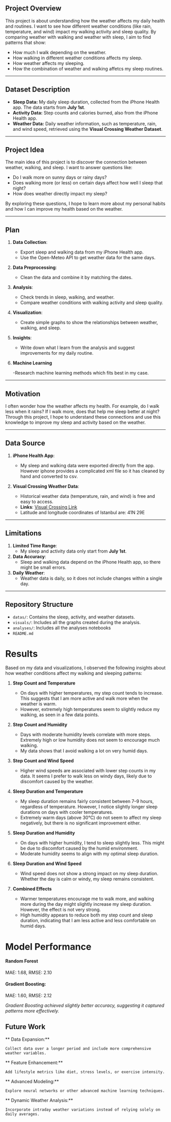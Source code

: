 ## Project Overview

This project is about understanding how the weather affects my daily health and routines. I want to see how different weather conditions (like rain, temperature, and wind) impact my walking activity and sleep quality. By comparing weather with walking and weather with sleep, I aim to find patterns that show:

- How much I walk depending on the weather.
- How walking in different weather conditions affects my sleep.
- How weather affects my sleeping.
- How the combination of weather and walking affetcs my sleep routines.

---

## Dataset Description

- **Sleep Data:** My daily sleep duration, collected from the iPhone Health app. The data starts from **July 1st**.
- **Activity Data:** Step counts and calories burned, also from the iPhone Health app.
- **Weather Data:** Daily weather information, such as temperature, rain, and wind speed, retrieved using the **Visual Crossing Weather Dataset**.

---

## Project Idea

The main idea of this project is to discover the connection between weather, walking, and sleep. I want to answer questions like:

- Do I walk more on sunny days or rainy days?
- Does walking more (or less) on certain days affect how well I sleep that night?
- How does weather directly impact my sleep?

By exploring these questions, I hope to learn more about my personal habits and how I can improve my health based on the weather.

---

## Plan

1. **Data Collection**:

   - Export sleep and walking data from my iPhone Health app.
   - Use the Open-Meteo API to get weather data for the same days.
2. **Data Preprocessing**:

   - Clean the data and combine it by matching the dates.
3. **Analysis**:

   - Check trends in sleep, walking, and weather.
   - Compare weather conditions with walking activity and sleep quality.
4. **Visualization**:

   - Create simple graphs to show the relationships between weather, walking, and sleep.
5. **Insights**:

   - Write down what I learn from the analysis and suggest improvements for my daily routine.
6. **Machine Learning**

   -Research machine learning methods which fits best in my case.

---

## Motivation

I often wonder how the weather affects my health. For example, do I walk less when it rains? If I walk more, does that help me sleep better at night? Through this project, I hope to understand these connections and use this knowledge to improve my sleep and activity based on the weather.

---

## Data Source

1. **iPhone Health App**:

   - My sleep and walking data were exported directly from the app. However iphone provides a complicated xml file so it has cleaned by hand and converted to csv.
2. **Visual Crossing Weather Data**:

   - Historical weather data (temperature, rain, and wind) is free and easy to access.
   - **Links**: [Visual Crossing Link](https://www.visualcrossing.com/weather/weather-data-services#)
   - Latitude and longitude coordinates of Istanbul are: 41N 29E

---

## Limitations

1. **Limited Time Range**:
   - My sleep and activity data only start from **July 1st**.
2. **Data Accuracy**:
   - Sleep and walking data depend on the iPhone Health app, so there might be small errors.
3. **Daily Weather**:
   - Weather data is daily, so it does not include changes within a single day.

---

## Repository Structure

- `datas/`: Contains the sleep, activity, and weather datasets.
- `visuals/`: Includes all the graphs created during the analysis.
- `analyses/`: Includes all the analyses notebooks
- `README.md`

# Results

Based on my data and visualizations, I observed the following insights about how weather conditions affect my walking and sleeping patterns:

1. **Step Count and Temperature**

   - On days with higher temperatures, my step count tends to increase. This suggests that I am more active and walk more when the weather is warm.
   - However, extremely high temperatures seem to slightly reduce my walking, as seen in a few data points.
2. **Step Count and Humidity**

   - Days with moderate humidity levels correlate with more steps. Extremely high or low humidity does not seem to encourage much walking.
   - My data shows that I avoid walking a lot on very humid days.
3. **Step Count and Wind Speed**

   - Higher wind speeds are associated with lower step counts in my data. It seems I prefer to walk less on windy days, likely due to discomfort caused by the weather.
4. **Sleep Duration and Temperature**

   - My sleep duration remains fairly consistent between 7–9 hours, regardless of temperature. However, I notice slightly longer sleep durations on days with cooler temperatures.
   - Extremely warm days (above 30°C) do not seem to affect my sleep negatively, but there is no significant improvement either.
5. **Sleep Duration and Humidity**

   - On days with higher humidity, I tend to sleep slightly less. This might be due to discomfort caused by the humid environment.
   - Moderate humidity seems to align with my optimal sleep duration.
6. **Sleep Duration and Wind Speed**

   - Wind speed does not show a strong impact on my sleep duration. Whether the day is calm or windy, my sleep remains consistent.
7. **Combined Effects**

   - Warmer temperatures encourage me to walk more, and walking more during the day might slightly increase my sleep duration. However, the effect is not very strong.
   - High humidity appears to reduce both my step count and sleep duration, indicating that I am less active and less comfortable on humid days.

# **Model Performance**

#### Random Forest

MAE: 1.68, RMSE: 2.10

#### **Gradient Boosting:**

MAE: 1.60, RMSE: 2.12

*Gradient Boosting achieved slightly better accuracy, suggesting it captured patterns more effectively.*

## **Future Work**

**
    Data Expansion:**

    Collect data over a longer period and include more comprehensive weather variables.

**
    Feature Enhancement:**

    Add lifestyle metrics like diet, stress levels, or exercise intensity.

**
    Advanced Modeling:**

    Explore neural networks or other advanced machine learning techniques.

**
    Dynamic Weather Analysis:**

    Incorporate intraday weather variations instead of relying solely on daily averages.
